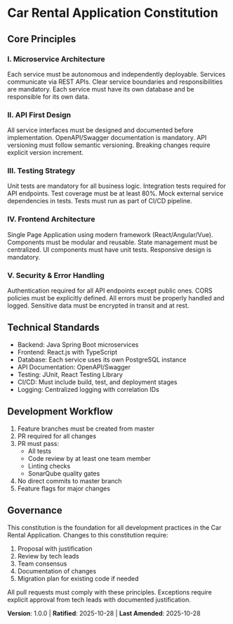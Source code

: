 # Car Rental Application Constitution

<!--
SYNC IMPACT REPORT
Version change: 0.0.0 → 1.0.0 (Initial version)
Modified principles:
- Initial setup of all principles
Added sections:
- All sections are new
Removed sections:
- None
Templates requiring updates:
✅ No existing templates to update
Follow-up TODOs:
- None
-->

## Core Principles

### I. Microservice Architecture
Each service must be autonomous and independently deployable. Services communicate via REST APIs. Clear service boundaries and responsibilities are mandatory. Each service must have its own database and be responsible for its own data.

### II. API First Design
All service interfaces must be designed and documented before implementation. OpenAPI/Swagger documentation is mandatory. API versioning must follow semantic versioning. Breaking changes require explicit version increment.

### III. Testing Strategy
Unit tests are mandatory for all business logic. Integration tests required for API endpoints. Test coverage must be at least 80%. Mock external service dependencies in tests. Tests must run as part of CI/CD pipeline.

### IV. Frontend Architecture
Single Page Application using modern framework (React/Angular/Vue). Components must be modular and reusable. State management must be centralized. UI components must have unit tests. Responsive design is mandatory.

### V. Security & Error Handling
Authentication required for all API endpoints except public ones. CORS policies must be explicitly defined. All errors must be properly handled and logged. Sensitive data must be encrypted in transit and at rest.

## Technical Standards

- Backend: Java Spring Boot microservices
- Frontend: React.js with TypeScript
- Database: Each service uses its own PostgreSQL instance
- API Documentation: OpenAPI/Swagger
- Testing: JUnit, React Testing Library
- CI/CD: Must include build, test, and deployment stages
- Logging: Centralized logging with correlation IDs

## Development Workflow

1. Feature branches must be created from master
2. PR required for all changes
3. PR must pass:
   - All tests
   - Code review by at least one team member
   - Linting checks
   - SonarQube quality gates
4. No direct commits to master branch
5. Feature flags for major changes

## Governance

This constitution is the foundation for all development practices in the Car Rental Application. Changes to this constitution require:

1. Proposal with justification
2. Review by tech leads
3. Team consensus
4. Documentation of changes
5. Migration plan for existing code if needed

All pull requests must comply with these principles. Exceptions require explicit approval from tech leads with documented justification.

**Version**: 1.0.0 | **Ratified**: 2025-10-28 | **Last Amended**: 2025-10-28
